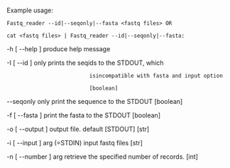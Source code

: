 Example usage: 

	Fastq_reader --id|--seqonly|--fasta <fastq files> OR

	cat <fastq files> | Fastq_reader --id|--seqonly|--fasta:

  -h [ --help ]               produce help message

  -I [ --id ]                 only prints the seqids to the STDOUT, which 

                              isincompatible with fasta and input option 

                              [boolean]

  --seqonly                   only print the sequence to the STDOUT [boolean]

  -f [ --fasta ]              print the fasta to the STDOUT [boolean]

  -o [ --output ]             output file. default [STDOUT] [str]

  -i [ --input ] arg (=STDIN) input fastq files [str]

  -n [ --number ] arg         retrieve the specified number of records. [int]

